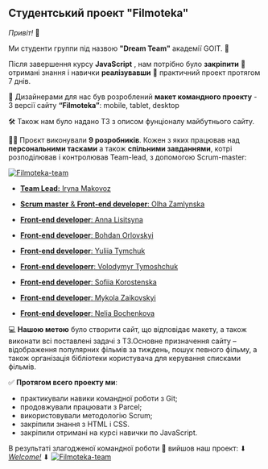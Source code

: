 ## Студентський проект "Filmoteka"

_Привіт!_ :wave:

Ми студенти группи під назвою **"Dream Team"** академії GOIT. :rocket:

Після завершення курсу **JavaScript** , нам потрібно було **закріпити**
:pushpin: отримані знання і навички **реалізувавши** :page_with_curl: практичний
проект протягом 7 днів.

:art: Дизайнерами для нас був розроблений **макет командного проекту** - 3
версії сайту **“Filmoteka”**: mobile, tablet, desktop

:hammer_and_wrench: Також нам було надано ТЗ з описом фунціоналу майбутнього
сайту.

:man_student: Проєкт виконували **9 розробників**. Кожен з яких працював над
**персональними тасками** а також **спільними завданнями**, котрі розподілював і
контролював Team-lead, з допомогою Scrum-master:

<a href="https://irenecreadora.github.io/filmoteka-dream-team/"><img src="https://drive.google.com/file/d/1ML0WLnVFLzUHKrWmqs-kV-PXAHnh-1QR/view?usp=share_link" alt="Filmoteka-team" border="0"></a>

- [**Team Lead:** Iryna Makovoz](https://github.com/IreneCreadora)

- [**Scrum master** & **Front-end developer**: Olha Zamlynska](https://github.com/olhazamlynska)

- [**Front-end developer**: Anna Lisitsyna](https://github.com/lisitsyna-anna)

- [**Front-end developer**: Bohdan Orlovskyi](https://github.com/Bohdan100)

- [**Front-end developer**: Yuliia Tymchuk](https://github.com/yuliia-tymchuk)

- [**Front-end developerr**: Volodymyr Tymoshchuk](https://github.com/Vobzilla)

- [**Front-end developer**: Sofiia Korostenska](https://github.com/SofiiaKorost)

- [**Front-end developer**: Mykola Zaikovskyi](https://github.com/mykola1982)

- [**Front-end developer**: Nelia Bochenkova](https://github.com/Nelia95)

:computer: **Нашою метою** було створити сайт, що відповідає макету, а також
виконати всі поставлені задачі з ТЗ.Основне призначення сайту – відображення
популярних фільмів за тиждень, пошук певного фільму, а також організація
бібліотеки користувача для керування списками фільмів.

:white_check_mark: **Протягом всего проекту ми**:

- практикували навики командної роботи з Git;
- продовжували працювати з Parcel;
- використовували методологію Scrum;
- закріпили знання з HTML і CSS.
- закріпили отримані на курсі навички по JavaScript.

В результаті злагодженої командної роботи :handshake: вийшов наш проект: ⬇
[_Welcome!_](https://irenecreadora.github.io/filmoteka-dream-team/) ⬇
<a href="https://irenecreadora.github.io/filmoteka-dream-team/"><img src="https://prnt.sc/zX0SgGNEFlqx.png" alt="Filmoteka-team" border="0"></a>
